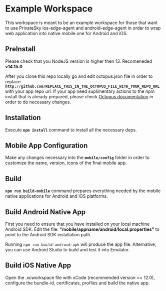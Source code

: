 # Example Workspace

This workspace is meant to be an example workspace for those that want to use PrivateSky ios-edge-agent and android-edge-agent in order to wrap web application into native mobile one for Android and iOS.

## PreInstall
Please check that you NodeJS version is higher then 13. Recomeneded **v14.15.0**

After you clone this repo locally go and edit octopus.json file in order to replace 
**```http://github.com/REPLACE_THIS_IN_THE_OCTOPUS_FILE_WITH_YOUR_REPO_URL```** with your app repo url.
If your app need suplimentary actions to the npm install that is already prepared, please check [Octopus documentation](https://privatesky.xyz/tools/octopus) in order to do necessary changes.

## Installation
Execute **```npm install```** command to install all the necessary deps.

## Mobile App Configuration
Make any changes necessary into the **```mobile/config```** folder in order to customize the name, version, icons of the final mobile app.

## Build
**```npm run build-mobile```** command prepares everything needed by the mobile native applications for Android and iOS platforms.

## Build Android Native App
First you need to ensure that you have installed on your local machine Android SDK.
Edit the file: **"mobile/appname/android/local.properties"** to point to the Android SDK installation path.

Running ```npm run build-android-apk``` will produce the app file. Alternative, you can use Android Studio to build and test it into Emulator. 

## Build iOS Native App
Open the .xcworkspace file with xCode (recommended version >= 12.0), configure the bundle-id, certificates, profiles and build the native app.
